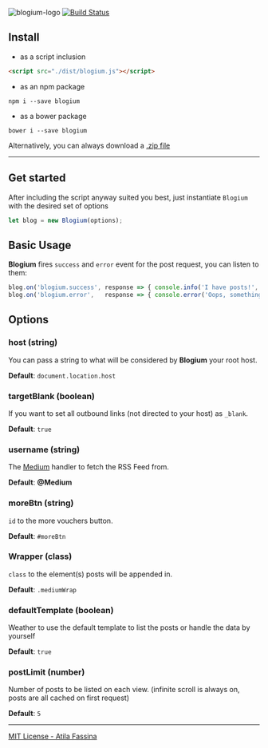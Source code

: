![blogium-logo](https://github.com/atilafassina/blogium/blob/master/blogium.png)
[![Build Status](https://img.shields.io/travis/atilafassina/blogium/master.svg?style=flat)](https://travis-ci.org/atilafassina/blogium)

## Install

- as a script inclusion

```html
<script src="./dist/blogium.js"></script>
```

- as an npm package
```
npm i --save blogium
```

- as a bower package
```
bower i --save blogium
```

Alternatively, you can always download a [.zip file](https://github.com/atilafassina/blogium/archive/master.zip)

---

## Get started

After including the script anyway suited you best, just instantiate `Blogium` with the desired set of options

```js
let blog = new Blogium(options);
```

## Basic Usage

**Blogium** fires `success` and `error` event for the post request, you can listen to them:

```js
blog.on('blogium.success', response => { console.info('I have posts!', response) });
blog.on('blogium.error',   response => { console.error('Oops, something has gone wrong', response) });
```

## Options

### host (string)
You can pass a string to what will be considered by **Blogium** your root host.

**Default**: `document.location.host`
    
### targetBlank (boolean)
If you want to set all outbound links (not directed to your host) as `_blank`.

**Default**: `true`

### username (string)
The [Medium](https://medium.com/) handler to fetch the RSS Feed from.

**Default**: **@Medium**

### moreBtn (string)
`id` to the more vouchers button.

**Default**: `#moreBtn`

### Wrapper (class)
`class` to the element(s) posts will be appended in.

**Default**: `.mediumWrap`

### defaultTemplate (boolean)
Weather to use the default template to list the posts or handle the data by yourself

**Default**: `true`

### postLimit (number)
Number of posts to be listed on each view. (infinite scroll is always on, posts are all cached on first request)

**Default**: `5`

---

[MIT License - Atila Fassina](https://atilafassina.mit-license.org/)
